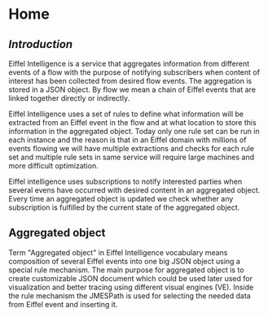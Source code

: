 # Home
 
## _Introduction_

Eiffel Intelligence is a service that aggregates information from different events of a flow with the purpose of notifying subscribers when content of interest has been collected from desired flow events. The aggregation is stored in a JSON object. By flow we mean a chain of Eiffel events that are linked together directly or indirectly. 

Eiffel Intelligence uses a set of rules to define what information will be extracted from an Eiffel event in the flow and at what location to store this information in the aggregated object. Today only one rule set can be run in each instance and the reason is that in an Eiffel domain with millions of events flowing we will have multiple extractions and checks for each rule set and multiple rule sets in same service will require large machines and more difficult optimization.

Eiffel intelligence uses subscriptions to notify interested parties when several evens have occurred with desired content in an aggregated object. Every time an aggregated object is updated we check whether any subscription is fulfilled by the current state of the aggregated object. 

## Aggregated object

Term "Aggregated object" in Eiffel Intelligence vocabulary means composition of several Eiffel events into one big JSON object using a special rule mechanism. The main purpose for aggregated object is to create customizable JSON document which could be used later used for visualization and better tracing using different visual engines (VE). Inside the rule mechanism the JMESPath is used for selecting the needed data from Eiffel event and inserting it.
